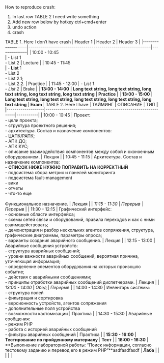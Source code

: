 How to reproduce crash:
1. In last row TABLE 2 I need write something
2. Add new row below by hotkey ctrl+cmd+enter
3. undo action
4. crash

TABLE 1. Here I don’t have crash
| Header 1          | Header 2                                                     | Header 3     |
|-------------------|--------------------------------------------------------------|--------------|
| 10:00 - 10:45<br> | - List 1<br>- List 2                                         | Lecture      |
| 10:45 - 11:45<br> | - **List** 1<br>- List 2<br>   - List 2.1;<br>   - List 2.2. | Practice     |
| 11:45 - 12:00     | - *List 1*<br>- *List 2*                                     | Brake        |
| **13:00 - 14:00** | **Long text string, long text string, long text string, long text string, long text string** | **Practice** |
| **13:00 - 15:00** | **Long text string, long text string, long text string, long text string, long text string** | **Exam**     |
TABLE 2. Here I have
| ТАЙМИНГ           | ОПИСАНИЕ                                                     | ТИП       |
|-------------------|--------------------------------------------------------------|-----------|
| 10:00 - 10:45     | Проект:<br>- цели проекта;<br>- структура проектного решения;<br>- архитектура. Состав и назначение компонентов:<br>   - ЦАПК/РАПК;<br>   - АПК ДО;<br>   - АПК КУС;<br>   - описание взаимодействия компонентов между собой и оконоечным оборудованием. | Лекция    |
| 10:45 - 11:15     | Архитектура. Состав и назначение компонентов:<br>- **СПИСОК НИЖЕ НУЖНО ПОПРАВИТЬ НА КОРРЕКТНЫЙ**<br>- подсистема сбора метрик и панелей мониторинга<br>- подсистема fault-management<br>- вики<br>- отчеты<br>- что-то еще<br><br>Функциональное назначение. | Лекция    |
| *11:15 - 11:30*   | *Перерыв*                                                    | *Перерыв* |
| 11:30 - 12:15     | Графический интерфейс:<br>- основные области интерфейса;<br>- схемы сетей связи и оборудований, правила переходов и как с ними взаимодействовать;<br>- демонстрация и разбор нескольких агентов сопряжения, структура, графические диаграммы, параметры опроса;<br>- варианты создания аварийного сообщения. | Лекция    |
| 12:15 - 13:00     | Аварийные сообщения устройств:<br>- структура аварийных сообщений;<br>- уровни важности аварийных сообщений, вероятная причина, уточняющая информация;<br>- определение элементов оборудования на которых произошло событие;<br>- действия с аварийными сообщениями;<br>- принципы отработки аварийных сообщений диспетчерами. | Лекция    |
| *13:00 - 14:00*   | *Обед*                                                       | *Перерыв* |
| 14:00 - 14:30     | Инвентарь системы:<br>- структура полей<br>- фильтрация и сортировка<br>- версионность устройств, агентов сопряжения<br>- дополнительные поля устройства<br>- возможности кастомизации | Практика  |
| 14:30 - 15:30     | Аварийные сообщения:<br>- режим РНР<br>- работа с историей аварийных сообщений<br>- фильтры аварийных сообщений | Практика  |
| **15:30 - 16:00** | **Тестирование по пройденному материалу**                    | **Тест**  |
| **16:00 - 16:30** | **Выполнение лабораторной работы: “Поиск информации, согласно тестовому заданию и перевод его в режим РНР”**asdfasdfasdf | **Лаба**  |
|                   |                                                              |           |
